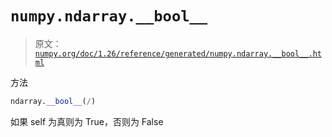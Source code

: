 # `numpy.ndarray.__bool__`

> 原文：[`numpy.org/doc/1.26/reference/generated/numpy.ndarray.__bool__.html`](https://numpy.org/doc/1.26/reference/generated/numpy.ndarray.__bool__.html)

方法

```py
ndarray.__bool__(/)
```

如果 self 为真则为 True，否则为 False

